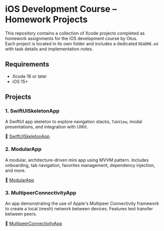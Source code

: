 # iOS Development Course – Homework Projects

This repository contains a collection of Xcode projects completed as homework assignments for the iOS development course by Otus.  
Each project is located in its own folder and includes a dedicated `README.md` with task details and implementation notes.

## Requirements

- Xcode 16 or later  
- iOS 15+

## Projects

### 1. SwiftUISkeletonApp

A SwiftUI app skeleton to explore navigation stacks, `TabView`, modal presentations, and integration with UIKit.

📂 [SwiftUISkeletonApp](./SwiftUIApp)

### 2. ModularApp

A modular, architecture-driven mini app using MVVM pattern. Includes onboarding, tab navigation, favorites management, dependency injection, and more.

📂 [ModularApp](./MVVMSwiftUIApp)

### 3. MultipeerConnectivityApp

An app demonstrating the use of Apple's Multipeer Connectivity framework to create a local (mesh) network between devices. Features text transfer between peers.

📂 [MultipeerConnectivityApp](./MultipeerApp)

